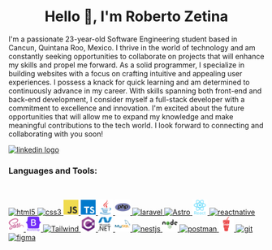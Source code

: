 <h1 align="center">Hello 👋, I'm Roberto Zetina</h1>
<p align="left">I'm a passionate 23-year-old Software Engineering student based in Cancun, Quintana Roo, Mexico. I thrive in the world of technology and am constantly seeking opportunities to collaborate on projects that will enhance my skills and propel me forward. As a solid programmer, I specialize in building websites with a focus on crafting intuitive and appealing user experiences. I possess a knack for quick learning and am determined to continuously advance in my career. With skills spanning both front-end and back-end development, I consider myself a full-stack developer with a commitment to excellence and innovation. I'm excited about the future opportunities that will allow me to expand my knowledge and make meaningful contributions to the tech world. I look forward to connecting and collaborating with you soon!</p>

<div align="left">
  <a href="https://www.linkedin.com/in/roberto-zetina-dev/" target="_blank" rel="noreferrer"><img src="https://img.shields.io/static/v1?message=LinkedIn&logo=linkedin&label=&color=0077B5&logoColor=white&labelColor=&style=for-the-badge" height="35" alt="linkedin logo" /><a/>
</div>

<h3 align="left">Languages and Tools:</h3>
<br>
<p align="left"> 
<a href="https://www.w3.org/html/" target="_blank" rel="noreferrer"> <img src="https://cdn.jsdelivr.net/gh/devicons/devicon/icons/html5/html5-original.svg" alt="html5" width="30" height="30"/> </a> 
<a href="https://www.w3schools.com/css/" target="_blank" rel="noreferrer"> <img src="https://cdn.jsdelivr.net/gh/devicons/devicon/icons/css3/css3-original.svg" alt="css3" width="30" height="30"/> </a>
<a href="https://developer.mozilla.org/en-US/docs/Web/JavaScript" target="_blank" rel="noreferrer"> <img src="https://raw.githubusercontent.com/devicons/devicon/master/icons/javascript/javascript-original.svg" alt="javascript" width="30" height="30"/> </a>
<a href="https://www.typescriptlang.org/" target="_blank" rel="noreferrer"> <img src="https://raw.githubusercontent.com/devicons/devicon/master/icons/typescript/typescript-original.svg" alt="typescript" width="30" height="30"/> </a>
<a href="https://www.java.com" target="_blank" rel="noreferrer"> <img src="https://raw.githubusercontent.com/devicons/devicon/master/icons/java/java-original.svg" alt="java" width="30" height="30"/> </a> 
<a href="https://www.php.net" target="_blank" rel="noreferrer"> <img src="https://raw.githubusercontent.com/devicons/devicon/master/icons/php/php-original.svg" alt="php" width="30" height="30"/> </a>
<a href="https://laravel.com/" target="_blank" rel="noreferrer"> <img src="https://cdn.worldvectorlogo.com/logos/laravel-2.svg"alt="laravel" width="30" height="30"/> </a>
<a href="https://astro.build/" target="_blank" rel="noreferrer"> <img src="https://avatars.githubusercontent.com/u/44914786?s=280&v=4" alt="Astro" width="30" height="30"/> </a> 
<a href="https://reactjs.org/" target="_blank" rel="noreferrer"> <img src="https://raw.githubusercontent.com/devicons/devicon/master/icons/react/react-original-wordmark.svg" alt="react" width="30" height="30"/> </a>
<a href="https://reactnative.dev/" target="_blank" rel="noreferrer"> <img src="https://reactnative.dev/img/header_logo.svg" alt="reactnative" width="30" height="30"/> </a>
<a href="https://sass-lang.com" target="_blank" rel="noreferrer"> <img src="https://raw.githubusercontent.com/devicons/devicon/master/icons/sass/sass-original.svg" alt="sass" width="30" height="30"/> </a> 
<a href="https://getbootstrap.com" target="_blank" rel="noreferrer"><img src="https://raw.githubusercontent.com/devicons/devicon/master/icons/bootstrap/bootstrap-plain-wordmark.svg" alt="bootstrap" width="30" height="30"/> </a> 
<a href="https://tailwindui.com/" target="_blank" rel="noreferrer"><img src="https://files.raycast.com/nwt9ncojkvwmjfkaada8upafvpnu" alt="Tailwind" width="30" height="30"/> </a> 
<a href="https://www.w3schools.com/cs/" target="_blank" rel="noreferrer"> <img src="https://raw.githubusercontent.com/devicons/devicon/master/icons/csharp/csharp-original.svg" alt="csharp" width="30" height="30"/> </a> 
<a href="https://dotnet.microsoft.com/" target="_blank" rel="noreferrer"> <img src="https://raw.githubusercontent.com/devicons/devicon/master/icons/dot-net/dot-net-original-wordmark.svg" alt="dotnet" width="30" height="30"/> </a>  
<a href="https://www.mysql.com/" target="_blank" rel="noreferrer"> <img src="https://raw.githubusercontent.com/devicons/devicon/master/icons/mysql/mysql-original-wordmark.svg" alt="mysql" width="30" height="30"/> </a> 
<a href="https://nestjs.com/" target="_blank" rel="noreferrer"> <img src="https://upload.wikimedia.org/wikipedia/commons/thumb/a/a8/NestJS.svg/621px-NestJS.svg.png?20221211225055" alt="nestjs" width="30" height="30"/> </a> 
<a href="https://nodejs.org" target="_blank" rel="noreferrer"> <img src="https://raw.githubusercontent.com/devicons/devicon/master/icons/nodejs/nodejs-original-wordmark.svg" alt="nodejs" width="30" height="30"/> </a>  
<a href="https://postman.com" target="_blank" rel="noreferrer"> <img src="https://www.vectorlogo.zone/logos/getpostman/getpostman-icon.svg" alt="postman" width="30" height="30"/> </a>  
<a href="https://gulpjs.com" target="_blank" rel="noreferrer"> <img src="https://raw.githubusercontent.com/devicons/devicon/master/icons/gulp/gulp-plain.svg" alt="gulp" width="30" height="30"/> </a>
<a href="https://git-scm.com/" target="_blank" rel="noreferrer"> <img src="https://www.vectorlogo.zone/logos/git-scm/git-scm-icon.svg" alt="git" width="30" height="30"/> </a> 
<a href="https://www.figma.com/" target="_blank" rel="noreferrer"> <img src="https://www.vectorlogo.zone/logos/figma/figma-icon.svg" alt="figma" width="30" height="30"/> </a> 
  
</p>


